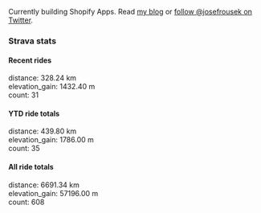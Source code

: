 Currently building Shopify Apps. Read [my blog](https://blog.rousek.name/) or [follow @josefrousek on Twitter](https://twitter.com/josefrousek).

### Strava stats

<!-- strava_stats starts -->
#### Recent rides

distance: 328.24 km  
elevation_gain: 1432.40 m  
count: 31


#### YTD ride totals

distance: 439.80 km  
elevation_gain: 1786.00 m  
count: 35


#### All ride totals

distance: 6691.34 km  
elevation_gain: 57196.00 m  
count: 608


<!-- strava_stats ends -->